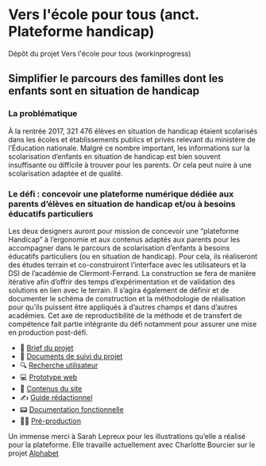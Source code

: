 # Vers l'école pour tous (anct. Plateforme handicap)
Dépôt du projet Vers l'école pour tous (workinprogress)

## Simplifier le parcours des familles dont les enfants sont en situation de handicap

### La problématique
À la rentrée 2017, 321 476 élèves en situation de handicap étaient scolarisés dans les écoles et établissements publics et privés relevant du ministère de l’Éducation nationale. Malgré ce nombre important, les informations sur la scolarisation d’enfants en situation de handicap est bien souvent insuffisante ou difficile à trouver pour les parents. Or cela peut nuire à une scolarisation adaptée et de qualité.

### Le défi : concevoir une plateforme numérique dédiée aux parents d’élèves en situation de handicap et/ou à besoins éducatifs particuliers
Les deux designers auront pour mission de concevoir une “plateforme Handicap” à l’ergonomie et aux contenus adaptés aux parents pour les accompagner dans le parcours de scolarisation d’enfants à besoins éducatifs particuliers (ou en situation de handicap). Pour cela, ils réaliseront des études terrain et co-construiront l’interface avec les utilisateurs et la DSI de l’académie de Clermont-Ferrand. La construction se fera de manière itérative afin d’offrir des temps d’expérimentation et de validation des solutions en lien avec le terrain. Il s’agira également de définir et de documenter le schéma de construction et la méthodologie de réalisation pour qu’ils puissent être appliqués à d’autres champs et dans d’autres académies. Cet axe de reproductibilité de la méthode et de transfert de compétence fait partie intégrante du défi notamment pour assurer une mise en production post-défi.

- 🎯 [Brief du projet](https://github.com/entrepreneur-interet-general/verslecolepourtous/blob/master/Brief_projet.md)
- 📌 [Documents de suivi du projet](https://github.com/entrepreneur-interet-general/verslecolepourtous/tree/master/suivi)
- 🔍 [Recherche utilisateur](https://github.com/entrepreneur-interet-general/verslecolepourtous/tree/master/Recherche)
- 💻 [Prototype web](https://www.figma.com/file/3A58YNHArkluN5vdh1Ir1e/Iteration-VIII?node-id=480%3A3426)
- 📝 [Contenus du site](https://github.com/entrepreneur-interet-general/verslecolepourtous/tree/master/Contenus)
- ✍️ [Guide rédactionnel](https://github.com/entrepreneur-interet-general/verslecolepourtous/blob/master/Guide_redactionnel.md)
- 📟 [Documentation fonctionnelle](https://github.com/entrepreneur-interet-general/verslecolepourtous/blob/master/Documentation_fonctionnelle.md)
- 👨‍💻 [Pré-production](https://portail.ac-clermont.fr/ecole-inclusive-re/)

Un immense merci à Sarah Lepreux pour les illustrations qu’elle a réalisé pour la plateforme. Elle travaille actuellement avec Charlotte Bourcier sur le projet [Alphabet](https://entrepreneur-interet-general.etalab.gouv.fr/defis/2019/alphabet.html)
